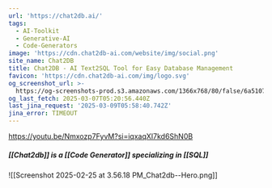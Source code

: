 ```yaml
---
url: 'https://chat2db.ai/'
tags:
  - AI-Toolkit
  - Generative-AI
  - Code-Generators
image: 'https://cdn.chat2db-ai.com/website/img/social.png'
site_name: Chat2DB
title: Chat2DB - AI Text2SQL Tool for Easy Database Management
favicon: 'https://cdn.chat2db-ai.com/img/logo.svg'
og_screenshot_url: >-
  https://og-screenshots-prod.s3.amazonaws.com/1366x768/80/false/6a5107dd24e9b0bea7d82ca993c4b9ae37942666373f70cd2f33e8126a415dc9.jpeg
og_last_fetch: 2025-03-07T05:20:56.440Z
last_jina_request: '2025-03-09T05:58:40.742Z'
jina_error: TIMEOUT
---
```

https://youtu.be/Nmxozp7FyvM?si=iqxaqXI7kd6ShN0B

##### [[Chat2db]] is a [[Code Generator]] specializing in [[SQL]]
![[Screenshot 2025-02-25 at 3.56.18 PM_Chat2db--Hero.png]]
